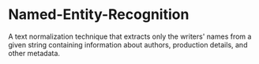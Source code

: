 # Named-Entity-Recognition
A text normalization technique that extracts only the writers' names from a given string containing information about authors, production details, and other metadata.
